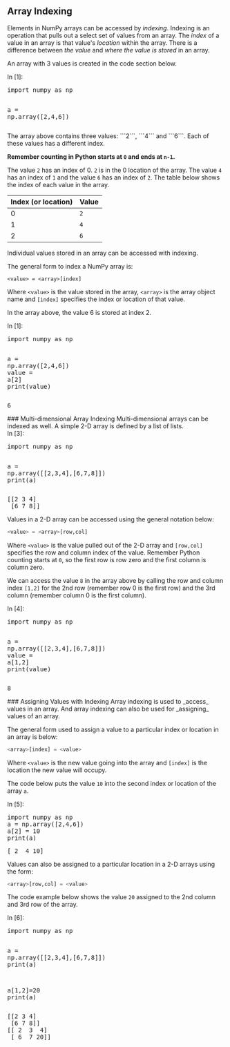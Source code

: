 
## Array Indexing
Elements in NumPy arrays can be accessed by _indexing_. Indexing is an operation that pulls out a select set of values from an array. The _index_ of a value in an array is that value's _location_ within the array. There is a difference between _the value_ and _where the value is stored_ in an array. 

An array with 3 values is created in the code section below.
<div class="cell border-box-sizing code_cell rendered">
<div class="input">
<div class="prompt input_prompt">In&nbsp;[1]:</div>
<div class="inner_cell">
    <div class="input_area">
<div class=" highlight hl-ipython3"><pre><span></span><span class="kn">import</span> <span class="nn">numpy</span> <span class="k">as</span> <span class="nn">np</span>

<span class="n">a</span> <span class="o">=</span> <span class="n">np</span><span class="o">.</span><span class="n">array</span><span class="p">([</span><span class="mi">2</span><span class="p">,</span><span class="mi">4</span><span class="p">,</span><span class="mi">6</span><span class="p">])</span>
</pre></div>

</div>
</div>
</div>

</div>
The array above contains three values: ```2```, ```4``` and ```6```. Each of these values has a different index. 

**Remember counting in Python starts at ```0``` and ends at ```n-1```.**

The value ```2``` has an index of 0. ```2``` is in the 0 location of the array. The value ```4``` has an index of ```1``` and the value ```6``` has an index of ```2```. The table below shows the index of each value in the array.

| Index (or location) | Value |
| --- | ---|
| 0 | ```2``` |
| 1 | ```4``` |
| 2 | ```6``` |

Individual values stored in an array can be accessed with indexing. 

The general form to index a NumPy array is:

```
<value> = <array>[index]
```

Where ```<value>``` is the value stored in the array, ```<array>``` is the array object name and ```[index]``` specifies the index or location of that value. 

In the array above, the value 6 is stored at index 2.
<div class="cell border-box-sizing code_cell rendered">
<div class="input">
<div class="prompt input_prompt">In&nbsp;[1]:</div>
<div class="inner_cell">
    <div class="input_area">
<div class=" highlight hl-ipython3"><pre><span></span><span class="kn">import</span> <span class="nn">numpy</span> <span class="k">as</span> <span class="nn">np</span>

<span class="n">a</span> <span class="o">=</span> <span class="n">np</span><span class="o">.</span><span class="n">array</span><span class="p">([</span><span class="mi">2</span><span class="p">,</span><span class="mi">4</span><span class="p">,</span><span class="mi">6</span><span class="p">])</span>
<span class="n">value</span> <span class="o">=</span> <span class="n">a</span><span class="p">[</span><span class="mi">2</span><span class="p">]</span>
<span class="nb">print</span><span class="p">(</span><span class="n">value</span><span class="p">)</span>
</pre></div>

</div>
</div>
</div>

<div class="output_wrapper">
<div class="output">


<div class="output_area">

<div class="prompt"></div>


<div class="output_subarea output_stream output_stdout output_text">
<pre>6
</pre>
</div>
</div>

</div>
</div>

</div>
### Multi-dimensional Array Indexing
Multi-dimensional arrays can be indexed as well. A simple 2-D array is defined by a list of lists.
<div class="cell border-box-sizing code_cell rendered">
<div class="input">
<div class="prompt input_prompt">In&nbsp;[3]:</div>
<div class="inner_cell">
    <div class="input_area">
<div class=" highlight hl-ipython3"><pre><span></span><span class="kn">import</span> <span class="nn">numpy</span> <span class="k">as</span> <span class="nn">np</span>

<span class="n">a</span> <span class="o">=</span> <span class="n">np</span><span class="o">.</span><span class="n">array</span><span class="p">([[</span><span class="mi">2</span><span class="p">,</span><span class="mi">3</span><span class="p">,</span><span class="mi">4</span><span class="p">],[</span><span class="mi">6</span><span class="p">,</span><span class="mi">7</span><span class="p">,</span><span class="mi">8</span><span class="p">]])</span>
<span class="nb">print</span><span class="p">(</span><span class="n">a</span><span class="p">)</span>
</pre></div>

</div>
</div>
</div>

<div class="output_wrapper">
<div class="output">


<div class="output_area">

<div class="prompt"></div>


<div class="output_subarea output_stream output_stdout output_text">
<pre>[[2 3 4]
 [6 7 8]]
</pre>
</div>
</div>

</div>
</div>

</div>
Values in a 2-D array can be accessed using the general notation below:

```python
<value> = <array>[row,col]
```

Where ```<value>``` is the value pulled out of the 2-D array and ```[row,col]``` specifies the row and column index of the value. Remember Python counting starts at ```0```, so the first row is row zero and the first column is column zero.

We can access the value ```8``` in the array above by calling the row and column index ```[1,2]``` for the 2nd row (remember row 0 is the first row) and the 3rd column (remember column 0 is the first column).
<div class="cell border-box-sizing code_cell rendered">
<div class="input">
<div class="prompt input_prompt">In&nbsp;[4]:</div>
<div class="inner_cell">
    <div class="input_area">
<div class=" highlight hl-ipython3"><pre><span></span><span class="kn">import</span> <span class="nn">numpy</span> <span class="k">as</span> <span class="nn">np</span>

<span class="n">a</span> <span class="o">=</span> <span class="n">np</span><span class="o">.</span><span class="n">array</span><span class="p">([[</span><span class="mi">2</span><span class="p">,</span><span class="mi">3</span><span class="p">,</span><span class="mi">4</span><span class="p">],[</span><span class="mi">6</span><span class="p">,</span><span class="mi">7</span><span class="p">,</span><span class="mi">8</span><span class="p">]])</span>
<span class="n">value</span> <span class="o">=</span> <span class="n">a</span><span class="p">[</span><span class="mi">1</span><span class="p">,</span><span class="mi">2</span><span class="p">]</span>
<span class="nb">print</span><span class="p">(</span><span class="n">value</span><span class="p">)</span>
</pre></div>

</div>
</div>
</div>

<div class="output_wrapper">
<div class="output">


<div class="output_area">

<div class="prompt"></div>


<div class="output_subarea output_stream output_stdout output_text">
<pre>8
</pre>
</div>
</div>

</div>
</div>

</div>
### Assigning Values with Indexing
Array indexing is used to _access_ values in an array. And array indexing can also be used for _assigning_ values of an array.

The general form used to assign a value to a particular index or location in an array is below:

```python
<array>[index] = <value>
```

Where ```<value>``` is the new value going into the array and ```[index]``` is the location the new value will occupy. 

The code below puts the value ```10``` into the second index or location of the array ```a```.
<div class="cell border-box-sizing code_cell rendered">
<div class="input">
<div class="prompt input_prompt">In&nbsp;[5]:</div>
<div class="inner_cell">
    <div class="input_area">
<div class=" highlight hl-ipython3"><pre><span></span><span class="kn">import</span> <span class="nn">numpy</span> <span class="k">as</span> <span class="nn">np</span>
<span class="n">a</span> <span class="o">=</span> <span class="n">np</span><span class="o">.</span><span class="n">array</span><span class="p">([</span><span class="mi">2</span><span class="p">,</span><span class="mi">4</span><span class="p">,</span><span class="mi">6</span><span class="p">])</span>
<span class="n">a</span><span class="p">[</span><span class="mi">2</span><span class="p">]</span> <span class="o">=</span> <span class="mi">10</span>
<span class="nb">print</span><span class="p">(</span><span class="n">a</span><span class="p">)</span>
</pre></div>

</div>
</div>
</div>

<div class="output_wrapper">
<div class="output">


<div class="output_area">

<div class="prompt"></div>


<div class="output_subarea output_stream output_stdout output_text">
<pre>[ 2  4 10]
</pre>
</div>
</div>

</div>
</div>

</div>
Values can also be assigned to a particular location in a 2-D arrays using the form:

```python
<array>[row,col] = <value>
```

The code example below shows the value ```20``` assigned to the 2nd column and 3rd row of the array.
<div class="cell border-box-sizing code_cell rendered">
<div class="input">
<div class="prompt input_prompt">In&nbsp;[6]:</div>
<div class="inner_cell">
    <div class="input_area">
<div class=" highlight hl-ipython3"><pre><span></span><span class="kn">import</span> <span class="nn">numpy</span> <span class="k">as</span> <span class="nn">np</span>

<span class="n">a</span> <span class="o">=</span> <span class="n">np</span><span class="o">.</span><span class="n">array</span><span class="p">([[</span><span class="mi">2</span><span class="p">,</span><span class="mi">3</span><span class="p">,</span><span class="mi">4</span><span class="p">],[</span><span class="mi">6</span><span class="p">,</span><span class="mi">7</span><span class="p">,</span><span class="mi">8</span><span class="p">]])</span>
<span class="nb">print</span><span class="p">(</span><span class="n">a</span><span class="p">)</span>

<span class="n">a</span><span class="p">[</span><span class="mi">1</span><span class="p">,</span><span class="mi">2</span><span class="p">]</span><span class="o">=</span><span class="mi">20</span>
<span class="nb">print</span><span class="p">(</span><span class="n">a</span><span class="p">)</span>
</pre></div>

</div>
</div>
</div>

<div class="output_wrapper">
<div class="output">


<div class="output_area">

<div class="prompt"></div>


<div class="output_subarea output_stream output_stdout output_text">
<pre>[[2 3 4]
 [6 7 8]]
[[ 2  3  4]
 [ 6  7 20]]
</pre>
</div>
</div>

</div>
</div>

</div>
 


